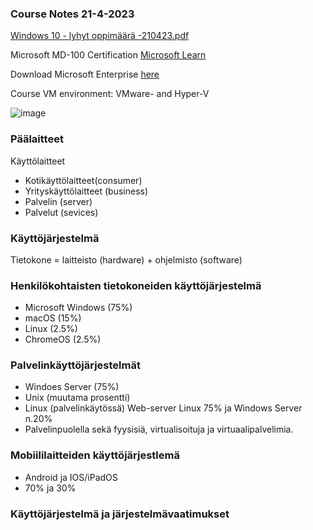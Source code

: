 ### Course Notes 21-4-2023



[Windows 10 - lyhyt oppimäärä -210423.pdf](https://github.com/pe1l1nl1/CyberSecurityCollection/files/11292916/Windows.10.-.lyhyt.oppimaara.-210423.pdf)

Microsoft MD-100 Certification [Microsoft Learn](https://partner.microsoft.com/en-rs/asset/collection/modern-desktop-associate-certification-part-1-exam-md100#/)

Download Microsoft Enterprise [here](https://www.microsoft.com/en-us/evalcenter/evaluate-windows-10-enterprise) 

Course VM environment: VMware- and Hyper-V 

![image](https://user-images.githubusercontent.com/19546253/233556588-1e6e1316-4b0f-4e68-bc51-9161a6b857c4.png)

### Päälaitteet

Käyttölaitteet
- Kotikäyttölaitteet(consumer)
- Yrityskäyttölaitteet (business) 
- Palvelin (server)
- Palvelut (sevices)

### Käyttöjärjestelmä

Tietokone = laitteisto (hardware) + ohjelmisto (software)

### Henkilökohtaisten tietokoneiden käyttöjärjestelmä
- Microsoft Windows (75%)
- macOS (15%)
- Linux (2.5%)
- ChromeOS (2.5%)

### Palvelinkäyttöjärjestelmät 

- Windoes Server (75%)
- Unix (muutama prosentti)
- Linux (palvelinkäytössä) Web-server Linux 75% ja Windows Server n.20%
- Palvelinpuolella sekä fyysisiä, virtualisoituja ja virtuaalipalvelimia.


### Mobiililaitteiden käyttöjärjestlemä 

- Android ja IOS/iPadOS
- 70% ja 30%

### Käyttöjärjestelmä ja järjestelmävaatimukset 

